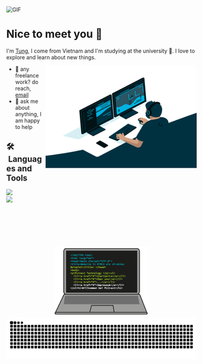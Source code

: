 <img align="center" alt="GIF" src="https://github.com/TunDev-vn/TunDev-vn/blob/main/fresh-style-introduction-v1.gif?raw=true" width="1000" />

# Nice to meet you 👋 
I'm [Tung](https://tundev.id.vn/), I come from Vietnam and I'm studying at the university 🏫. I love to explore and learn about new things.

<img align="right" alt="GIF" src="https://github.com/TunDev-vn/TunDev-vn/blob/main/code.gif?raw=true" width="400" height="270" />

- 💼 any freelance work? do reach, [email](mailto:dev.hoangtung@gmail.com)
- 💬 ask me about anything, I am happy to help

## 🛠 &nbsp;Languages and Tools

  <a href="https://skillicons.dev">
    <img src="https://skillicons.dev/icons?i=html,css,javascript,react,nodejs,express,mongodb" /><br>
    <img src="https://skillicons.dev/icons?i=bootstrap,mysql,vscode,heroku,netlify,github,git" />
  </a>

<br/><br/><br/><br/><br/>

<p align="center"> <img alt="GIF" src="https://github.com/TunDev-vn/TunDev-vn/blob/main/computer.gif?raw=true" width="250" />
<picture>
  <source media="(prefers-color-scheme: dark)" srcset="https://raw.githubusercontent.com/TunDev-vn/TunDev-vn/output/github-contribution-grid-snake-dark.svg">
  <source media="(prefers-color-scheme: light)" srcset="https://raw.githubusercontent.com/TunDev-vn/TunDev-vn/output/github-contribution-grid-snake.svg">
  <img alt="github contribution grid snake animation" src="https://raw.githubusercontent.com/TunDev-vn/TunDev-vn/output/github-contribution-grid-snake.svg">
</picture>
